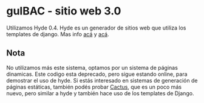 # gulBAC - sitio web 3.0

Utilizamos Hyde 0.4. Hyde es un generador de sitios web que utiliza los templates de django.
Mas info [acá][1] y [acá][2].

## Nota
No utilizamos más este sistema, optamos por un sistema de páginas dinamicas. Este codigo esta deprecado, pero sigue estando online, para demostrar el uso de hyde. Si estás interesado en sistemas de generación de páginas estáticas, también podés probar [Cactus][3], que es un poco más nuevo, pero similar a hyde y también hace uso de los templates de Django.

[1]: http://www.ringce.com/products/hyde/hyde.html
[2]: http://www.ringce.com/blog/2009/introducing_hyde.html
[3]: https://github.com/koenbok/Cactus
